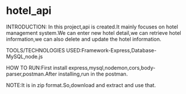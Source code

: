 # hotel_api
INTRODUCTION:
In this project,api is created.It mainly focuses on hotel management system.We can enter new hotel detail,we can retrieve hotel information,we can also delete and update the hotel information.

TOOLS/TECHNOLOGIES USED:Framework-Express,Database-MySQL,node.js

HOW TO RUN:First install express,mysql,nodemon,cors,body-parser,postman.After installing,run in the postman.

NOTE:It is in zip format.So,download and extract and use that.

